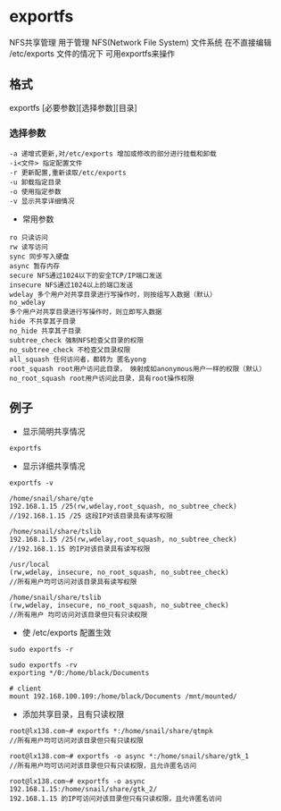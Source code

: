 # exportfs
NFS共享管理
用于管理 NFS(Network File System) 文件系统
在不直接编辑 /etc/exports 文件的情况下
可用exportfs来操作

## 格式
exportfs [必要参数][选择参数][目录]

### 选择参数
```shell
-a 递增式更新,对/etc/exports 增加或修改的部分进行挂载和卸载
-i<文件> 指定配置文件
-r 更新配置,重新读取/etc/exports
-u 卸载指定目录
-o 使用指定参数
-v 显示共享详细情况
```

- 常用参数 
```shell
ro 只读访问
rw 读写访问
sync 同步写入硬盘
async 暂存内存
secure NFS通过1024以下的安全TCP/IP端口发送
insecure NFS通过1024以上的端口发送
wdelay 多个用户对共享目录进行写操作时，则按组写入数据（默认）
no_wdelay
多个用户对共享目录进行写操作时，则立即写入数据
hide 不共享其子目录
no_hide 共享其子目录
subtree_check 强制NFS检查父目录的权限
no_subtree_check 不检查父目录权限
all_squash 任何访问者，都转为 匿名yong
root_squash root用户访问此目录， 映射成如anonymous用户一样的权限（默认）
no_root_squash root用户访问此目录，具有root操作权限
```

## 例子
- 显示简明共享情况
```shell
exportfs
```

- 显示详细共享情况
```shell
exportfs -v

/home/snail/share/qte
192.168.1.15 /25(rw,wdelay,root_squash, no_subtree_check)
//192.168.1.15 /25 这段IP对该目录具有读写权限

/home/snail/share/tslib
192.168.1.15 /25(rw,wdelay,root_squash, no_subtree_check)
//192.168.1.15 的IP对该目录具有读写权限

/usr/local
(rw,wdelay, insecure, no_root_squash, no_subtree_check)
//所有用户均可访问对该目录具有读写权限

/home/snail/share/tslib
(rw,wdelay, insecure, no_root_squash, no_subtree_check)
//所有用户 均可访问对该目录但只有只读权限
```

- 使 /etc/exports 配置生效
```shell
sudo exportfs -r

sudo exportfs -rv
exporting */0:/home/black/Documents

# client
mount 192.168.100.109:/home/black/Documents /mnt/mounted/
```

- 添加共享目录，且有只读权限
```shell
root@lx138.com~# exportfs *:/home/snail/share/qtmpk
//所有用户均可访问对该目录但只有只读权限

root@lx138.com~# exportfs -o async *:/home/snail/share/gtk_1
//所有用户均可访问对该目录但只有只读权限，且允许匿名访问

root@lx138.com~# exportfs -o async 192.168.1.15:/home/snail/share/gtk_2/
192.168.1.15 的IP可访问对该目录但只有只读权限，且允许匿名访问
```
